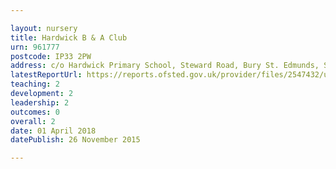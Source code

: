 ```yaml
---

layout: nursery
title: Hardwick B & A Club
urn: 961777
postcode: IP33 2PW
address: c/o Hardwick Primary School, Steward Road, Bury St. Edmunds, Suffolk, IP33 2PW
latestReportUrl: https://reports.ofsted.gov.uk/provider/files/2547432/urn/961777.pdf
teaching: 2
development: 2
leadership: 2
outcomes: 0
overall: 2
date: 01 April 2018 
datePublish: 26 November 2015

---
```

